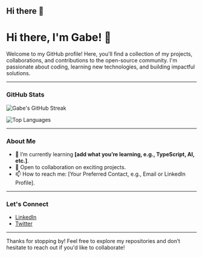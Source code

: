 ## Hi there 👋

# Hi there, I'm Gabe! 👋

Welcome to my GitHub profile! Here, you'll find a collection of my projects, collaborations, and contributions to the open-source community. I'm passionate about coding, learning new technologies, and building impactful solutions.

---

### GitHub Stats

![Gabe's GitHub Streak](https://streak-stats.demolab.com/?user=YourGitHubUsername&theme=radical&hide_border=true)

![Top Languages](https://github-readme-stats.vercel.app/api/top-langs/?username=YourGitHubUsername&layout=compact&theme=radical&hide_border=true)

---

### About Me
- 🌱 I’m currently learning **[add what you’re learning, e.g., TypeScript, AI, etc.]**.
- 💼 Open to collaboration on exciting projects.
- 📫 How to reach me: [Your Preferred Contact, e.g., Email or LinkedIn Profile].

---

### Let's Connect
- [LinkedIn](https://linkedin.com/in/YourLinkedInUsername)
- [Twitter](https://twitter.com/YourTwitterUsername)

---

Thanks for stopping by! Feel free to explore my repositories and don’t hesitate to reach out if you'd like to collaborate!
